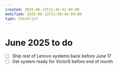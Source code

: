 ```yaml
---
created: 2025-06-13T11:45:42-04:00
modified: 2025-06-13T11:50:49-04:00
type: Checklist
---
```


# June 2025 to do

- [ ] Ship rest of Lenovo systems back before June 17
- [ ] Get system ready for VictorS before end of month
